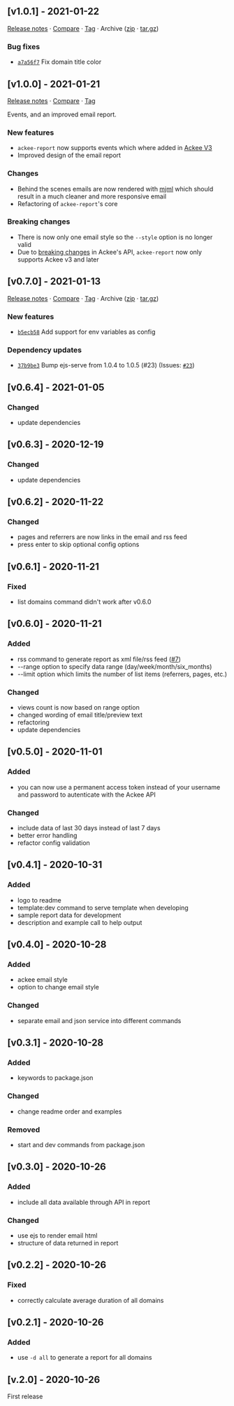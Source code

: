 ## [v1.0.1] - 2021-01-22

[Release notes](https://github.com/BetaHuhn/ackee-report/releases/tag/v1.0.1) · [Compare](https://github.com/BetaHuhn/ackee-report/compare/v1.0.0...v1.0.1) · [Tag](https://github.com/BetaHuhn/ackee-report/tree/v1.0.1) · Archive ([zip](https://github.com/BetaHuhn/ackee-report/archive/v1.0.1.zip) · [tar.gz](https://github.com/BetaHuhn/ackee-report/archive/v1.0.1.tar.gz))

### Bug fixes

- [`a7a56f7`](https://github.com/BetaHuhn/ackee-report/commit/a7a56f7)  Fix domain title color

## [v1.0.0] - 2021-01-21

[Release notes](https://github.com/BetaHuhn/ackee-report/releases/tag/v1.0.0) · [Compare](https://github.com/BetaHuhn/ackee-report/compare/v0.7.0...v1.0.0) · [Tag](https://github.com/BetaHuhn/ackee-report/tree/v1.0.0)

Events, and an improved email report.

### New features

- `ackee-report` now supports events which where added in [Ackee V3](https://github.com/electerious/Ackee/releases/tag/v3.0.0)
- Improved design of the email report

### Changes

- Behind the scenes emails are now rendered with [mjml](https://mjml.io/) which should result in a much cleaner and more responsive email
- Refactoring of `ackee-report`'s core

### Breaking changes

- There is now only one email style so the `--style` option is no longer valid
- Due to [breaking changes](https://github.com/electerious/Ackee/blob/v3.0.0/CHANGELOG.md#referrers-require-referrertype-in-graphql-api) in Ackee's API, `ackee-report` now only supports Ackee v3 and later

## [v0.7.0] - 2021-01-13

[Release notes](https://github.com/BetaHuhn/ackee-report/releases/tag/v0.7.0) · [Compare](https://github.com/BetaHuhn/ackee-report/compare/v0.6.4...v0.7.0) · [Tag](https://github.com/BetaHuhn/ackee-report/tree/v0.7.0) · Archive ([zip](https://github.com/BetaHuhn/ackee-report/archive/v0.7.0.zip) · [tar.gz](https://github.com/BetaHuhn/ackee-report/archive/v0.7.0.tar.gz))

### New features

- [`b5ecb58`](https://github.com/BetaHuhn/ackee-report/commit/b5ecb58)  Add support for env variables as config

### Dependency updates

- [`37b9be3`](https://github.com/BetaHuhn/ackee-report/commit/37b9be3)  Bump ejs-serve from 1.0.4 to 1.0.5 (#23)
(Issues: [`#23`](https://github.com/BetaHuhn/ackee-report/issues/23))

## [v0.6.4] - 2021-01-05

### Changed

- update dependencies

## [v0.6.3] - 2020-12-19

### Changed

- update dependencies

## [v0.6.2] - 2020-11-22

### Changed

- pages and referrers are now links in the email and rss feed
- press enter to skip optional config options

## [v0.6.1] - 2020-11-21

### Fixed

- list domains command didn't work after v0.6.0

## [v0.6.0] - 2020-11-21

### Added

- rss command to generate report as xml file/rss feed ([#7](https://github.com/BetaHuhn/ackee-report/issues/7))
- --range option to specify data range (day/week/month/six_months)
- --limit option which limits the number of list items (referrers, pages, etc.)

### Changed

- views count is now based on range option
- changed wording of email title/preview text
- refactoring
- update dependencies

## [v0.5.0] - 2020-11-01

### Added

- you can now use a permanent access token instead of your username and password to autenticate with the Ackee API

### Changed

- include data of last 30 days instead of last 7 days
- better error handling
- refactor config validation

## [v0.4.1] - 2020-10-31

### Added

- logo to readme
- template:dev command to serve template when developing
- sample report data for development
- description and example call to help output

## [v0.4.0] - 2020-10-28

### Added

- ackee email style
- option to change email style

### Changed

- separate email and json service into different commands

## [v0.3.1] - 2020-10-28

### Added

- keywords to package.json

### Changed

- change readme order and examples

### Removed

- start and dev commands from package.json

## [v0.3.0] - 2020-10-26

### Added

- include all data available through API in report

### Changed

- use ejs to render email html
- structure of data returned in report

## [v0.2.2] - 2020-10-26

### Fixed

- correctly calculate average duration of all domains

## [v0.2.1] - 2020-10-26

### Added

- use `-d all` to generate a report for all domains

## [v.2.0] - 2020-10-26

First release
